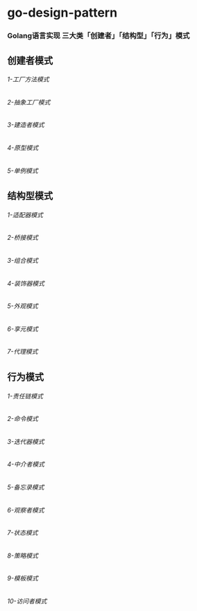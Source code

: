 # go-design-pattern

### Golang语言实现 三大类「创建者」「结构型」「行为」模式

## 创建者模式
###### 1-工厂方法模式
###### 2-抽象工厂模式
###### 3-建造者模式
###### 4-原型模式
###### 5-单例模式
## 结构型模式
###### 1-适配器模式
###### 2-桥接模式
###### 3-组合模式
###### 4-装饰器模式
###### 5-外观模式
###### 6-享元模式
###### 7-代理模式
## 行为模式
###### 1-责任链模式
###### 2-命令模式
###### 3-迭代器模式
###### 4-中介者模式
###### 5-备忘录模式
###### 6-观察者模式
###### 7-状态模式
###### 8-策略模式
###### 9-模板模式
###### 10-访问者模式